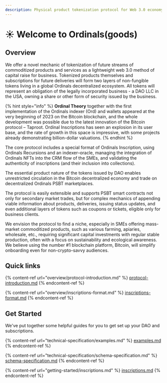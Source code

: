 ```yaml
---
description: Physical product tokenization protocol for Web 3.0 economy on Bitcoin
---
```


# ☀ Welcome to Ordinals(goods)

## Overview

We offer a novel mechanic of tokenization of future streams of commoditized products and services as a lightweight web 3.0 method of capital raise for business. Tokenized products themselves and subscriptions for future deliveries will form two layers of non-fungible tokens living in a global Ordinals decentralized ecosystem. All tokens will represent an obligation of the legally incorporated business - a DAO LLC in the USA, owning a share or other form of security issued by the business.

{% hint style="info" %}
**Ordinal Theory** together with the first implementation of the Ordinals indexer (Ord) and wallets appeared at the very beginning of 2023 on the Bitcoin blockchain, and the whole development was possible due to the latest innovation of the Bitcoin protocol – Taproot. Ordinal Inscriptions has seen an explosion in its user base, and the rate of growth in this space is impressive, with some projects already demonstrating billion-dollar valuations.
{% endhint %}

The core protocol includes a special format of Ordinals Inscription, using Ordinals Recursions and an indexer–oracle, managing the integration of Ordinals NFTs into the CRM flow of the SMEs, and validating the authenticity of inscriptions (and their inclusion into collections).

The essential product nature of the tokens issued by DAO enables unrestricted circulation in the Bitcoin decentralized economy and trade on decentralized Ordinals PSBT marketplaces.

The protocol is easily extensible and supports PSBT smart contracts not only for secondary market trades, but for complex mechanics of appending viable information about products, deliveries, issuing status updates, and even additional layers of tokens such as coupons or tickets, eligible only for business clients.

We envision the protocol to find a niche, especially in SMEs offering mass-market commoditized products, such as various farming, apiaries, wholesale, etc., requiring significant capital investments with regular stable production, often with a focus on sustainability and ecological awareness. We believe using the number #1 blockchain platform, Bitcoin, will simplify onboarding even for non-crypto-savvy audiences.

## Quick links

{% content-ref url="overview/protocol-introduction.md" %}
[protocol-introduction.md](overview/protocol-introduction.md)
{% endcontent-ref %}

{% content-ref url="overview/inscriptions-format.md" %}
[inscriptions-format.md](overview/inscriptions-format.md)
{% endcontent-ref %}

## Get Started

We've put together some helpful guides for you to get set up your DAO and subscriptions.

{% content-ref url="technical-specification/examples.md" %}
[examples.md](technical-specification/examples.md)
{% endcontent-ref %}

{% content-ref url="technical-specification/schema-specification.md" %}
[schema-specification.md](technical-specification/schema-specification.md)
{% endcontent-ref %}

{% content-ref url="getting-started/inscriptions.md" %}
[inscriptions.md](getting-started/inscriptions.md)
{% endcontent-ref %}

